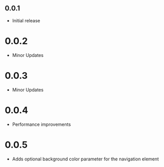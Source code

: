 ## 0.0.1

* Initial release

# 0.0.2

* Minor Updates

# 0.0.3

* Minor Updates

# 0.0.4

* Performance improvements

# 0.0.5

* Adds optional background color parameter for the navigation element